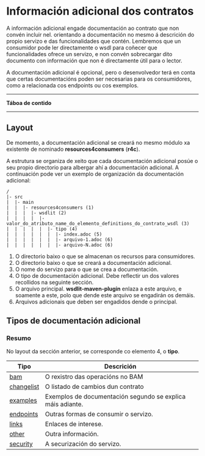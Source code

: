 <!--
  #%L
  AMTEGA WsdlIT Maven Plugin
  %%
  Copyright (C) 2021 - 2022 Axencia para a Modernización Tecnolóxica de Galicia (AMTEGA) - Xunta de Galicia
  %%
  This file is part of "wsdlit".
  
  "wsdlit" is free software: you can redistribute it and/or modify
  it under the terms of:
  European Union Public License, either Version 1.2 or – as soon
  they will be approved by the European Commission - subsequent versions of
  the EUPL;
  
  "wsdlit" is distributed in the hope that it will be useful,
  but WITHOUT ANY WARRANTY; without even the implied warranty of
  MERCHANTABILITY or FITNESS FOR A PARTICULAR PURPOSE. See the
  European Union Public License for more details.
  
  You may obtain a copy of tce European Union Public Licence at:
  http://joinup.ec.europa.eu/software/page/eupl/licence-eupl
  #L%
  -->

# Información adicional dos contratos

A información adicional engade documentación ao contrato que non convén incluir nel.
orientando a documentación no mesmo á descrición do propio servizo e das funcionalidades que contén.
Lembremos que un consumidor pode ler directamente o wsdl para coñecer que funcionalidades ofrece un servizo,
e non convén sobrecargar dito documento con información que non é directamente útil para o lector.

A documentación adicional é opcional,
pero o desenvolvedor terá en conta que certas documentacións poden ser necesarias para os consumidores,
como a relacionada cos endpoints ou cos exemplos.

---
**Táboa de contido**
<!-- MACRO{toc} -->
---

## Layout

De momento, a documentación adicional se creará no mesmo módulo xa existente de nominado **resources4consumers** (**r4c**).

A estrutura se organiza de xeito que cada documentación adicional posúe o seu propio directorio para albergar ahí a documentación adicional.
A continuación pode ver un exemplo de organización da documentación adicional:

```
/
|- src
|  |- main
|  |  |- resources4consumers (1)
|  |  |  |- wsdlit (2)
|  |  |  |  |- valor_do_atributo_name_do_elemento_definitions_do_contrato_wsdl (3)
|  |  |  |  |  |- tipo (4)
|  |  |  |  |  |  |- index.adoc (5)
|  |  |  |  |  |  |- arquivo-1.adoc (6)
|  |  |  |  |  |  |- arquivo-N.adoc (6)
```

1. O directorio baixo o que se almacenan os recursos para consumidores.
2. O directorio baixo o que se creará a documentación adicional.
3. O nome do servizo para o que se crea a documentación.
4. O tipo de documentación adicional. Debe reflectir un dos valores recollidos na seguinte sección.
5. O arquivo principal.
   **wsdlit-maven-plugin** enlaza a este arquivo,
   e soamente a este,
   polo que dende este arquivo se engadirán os demáis.
6. Arquivos adicionais que deben ser engadidos dende o principal.

## Tipos de documentación adicional

### Resumo

No layout da sección anterior, se corresponde co elemento 4, o **tipo**.

| Tipo                            | Descrición                                                 |
|---------------------------------|------------------------------------------------------------|
| [bam](./bam.html)               | O rexistro das operacións no BAM                           |
| [changelist](./changelist.html) | O listado de cambios dun contrato                          |
| [examples](./examples.html)     | Exemplos de documentación segundo se explica máis adiante. |
| [endpoints](./endpoints.html)   | Outras formas de consumir o servizo.                       |
| [links](./links.html)           | Enlaces de interese.                                       |
| [other](./other.html)           | Outra información.                                         |
| [security](./security.html)     | A securización do servizo.                                 |
